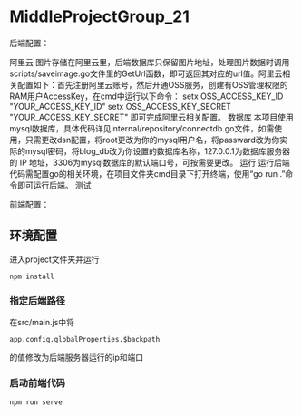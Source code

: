 # MiddleProjectGroup_21


后端配置：

阿里云 图片存储在阿里云里，后端数据库只保留图片地址，处理图片数据时调用scripts/saveimage.go文件里的GetUrl函数，即可返回其对应的url值。阿里云相关配置如下：首先注册阿里云账号，然后开通OSS服务，创建有OSS管理权限的RAM用户AccessKey，在cmd中运行以下命令： setx OSS_ACCESS_KEY_ID "YOUR_ACCESS_KEY_ID" setx OSS_ACCESS_KEY_SECRET "YOUR_ACCESS_KEY_SECRET" 即可完成阿里云相关配置。
数据库 本项目使用mysql数据库，具体代码详见internal/repository/connectdb.go文件，如需使用，只需更改dsn配置，将root更改为你的mysql用户名，将passward改为你实际的mysql密码，将blog_db改为你设置的数据库名称，127.0.0.1为数据库服务器的 IP 地址，3306为mysql数据库的默认端口号，可按需要更改。
运行 运行后端代码需配置go的相关环境，在项目文件夹cmd目录下打开终端，使用“go run .”命令即可运行后端。
测试

前端配置：
## 环境配置
进入project文件夹并运行
```
npm install
```

### 指定后端路径
在src/main.js中将
```
app.config.globalProperties.$backpath
```
的值修改为后端服务器运行的ip和端口
### 启动前端代码
```
npm run serve
```